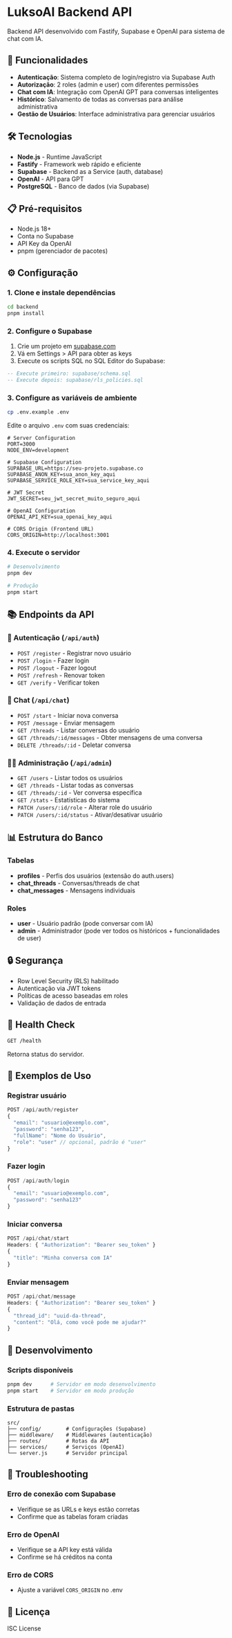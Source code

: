 # LuksoAI Backend API

Backend API desenvolvido com Fastify, Supabase e OpenAI para sistema de chat com IA.

## 🚀 Funcionalidades

- **Autenticação**: Sistema completo de login/registro via Supabase Auth
- **Autorização**: 2 roles (admin e user) com diferentes permissões
- **Chat com IA**: Integração com OpenAI GPT para conversas inteligentes
- **Histórico**: Salvamento de todas as conversas para análise administrativa
- **Gestão de Usuários**: Interface administrativa para gerenciar usuários

## 🛠️ Tecnologias

- **Node.js** - Runtime JavaScript
- **Fastify** - Framework web rápido e eficiente
- **Supabase** - Backend as a Service (auth, database)
- **OpenAI** - API para GPT
- **PostgreSQL** - Banco de dados (via Supabase)

## 📋 Pré-requisitos

- Node.js 18+
- Conta no Supabase
- API Key da OpenAI
- pnpm (gerenciador de pacotes)

## ⚙️ Configuração

### 1. Clone e instale dependências

```bash
cd backend
pnpm install
```

### 2. Configure o Supabase

1. Crie um projeto em [supabase.com](https://supabase.com)
2. Vá em Settings > API para obter as keys
3. Execute os scripts SQL no SQL Editor do Supabase:

```sql
-- Execute primeiro: supabase/schema.sql
-- Execute depois: supabase/rls_policies.sql
```

### 3. Configure as variáveis de ambiente

```bash
cp .env.example .env
```

Edite o arquivo `.env` com suas credenciais:

```env
# Server Configuration
PORT=3000
NODE_ENV=development

# Supabase Configuration
SUPABASE_URL=https://seu-projeto.supabase.co
SUPABASE_ANON_KEY=sua_anon_key_aqui
SUPABASE_SERVICE_ROLE_KEY=sua_service_key_aqui

# JWT Secret
JWT_SECRET=seu_jwt_secret_muito_seguro_aqui

# OpenAI Configuration
OPENAI_API_KEY=sua_openai_key_aqui

# CORS Origin (Frontend URL)
CORS_ORIGIN=http://localhost:3001
```

### 4. Execute o servidor

```bash
# Desenvolvimento
pnpm dev

# Produção
pnpm start
```

## 📚 Endpoints da API

### 🔐 Autenticação (`/api/auth`)

- `POST /register` - Registrar novo usuário
- `POST /login` - Fazer login
- `POST /logout` - Fazer logout
- `POST /refresh` - Renovar token
- `GET /verify` - Verificar token

### 💬 Chat (`/api/chat`)

- `POST /start` - Iniciar nova conversa
- `POST /message` - Enviar mensagem
- `GET /threads` - Listar conversas do usuário
- `GET /threads/:id/messages` - Obter mensagens de uma conversa
- `DELETE /threads/:id` - Deletar conversa

### 👨‍💼 Administração (`/api/admin`)

- `GET /users` - Listar todos os usuários
- `GET /threads` - Listar todas as conversas
- `GET /threads/:id` - Ver conversa específica
- `GET /stats` - Estatísticas do sistema
- `PATCH /users/:id/role` - Alterar role do usuário
- `PATCH /users/:id/status` - Ativar/desativar usuário

## 📊 Estrutura do Banco

### Tabelas

- **profiles** - Perfis dos usuários (extensão do auth.users)
- **chat_threads** - Conversas/threads de chat
- **chat_messages** - Mensagens individuais

### Roles

- **user** - Usuário padrão (pode conversar com IA)
- **admin** - Administrador (pode ver todos os históricos + funcionalidades de user)

## 🔒 Segurança

- Row Level Security (RLS) habilitado
- Autenticação via JWT tokens
- Políticas de acesso baseadas em roles
- Validação de dados de entrada

## 🚦 Health Check

```bash
GET /health
```

Retorna status do servidor.

## 📝 Exemplos de Uso

### Registrar usuário

```javascript
POST /api/auth/register
{
  "email": "usuario@exemplo.com",
  "password": "senha123",
  "fullName": "Nome do Usuário",
  "role": "user" // opcional, padrão é "user"
}
```

### Fazer login

```javascript
POST /api/auth/login
{
  "email": "usuario@exemplo.com",
  "password": "senha123"
}
```

### Iniciar conversa

```javascript
POST /api/chat/start
Headers: { "Authorization": "Bearer seu_token" }
{
  "title": "Minha conversa com IA"
}
```

### Enviar mensagem

```javascript
POST /api/chat/message
Headers: { "Authorization": "Bearer seu_token" }
{
  "thread_id": "uuid-da-thread",
  "content": "Olá, como você pode me ajudar?"
}
```

## 🔧 Desenvolvimento

### Scripts disponíveis

```bash
pnpm dev      # Servidor em modo desenvolvimento
pnpm start    # Servidor em modo produção
```

### Estrutura de pastas

```
src/
├── config/        # Configurações (Supabase)
├── middleware/    # Middlewares (autenticação)
├── routes/        # Rotas da API
├── services/      # Serviços (OpenAI)
└── server.js      # Servidor principal
```

## 🐛 Troubleshooting

### Erro de conexão com Supabase

- Verifique se as URLs e keys estão corretas
- Confirme que as tabelas foram criadas

### Erro de OpenAI

- Verifique se a API key está válida
- Confirme se há créditos na conta

### Erro de CORS

- Ajuste a variável `CORS_ORIGIN` no .env

## 📄 Licença

ISC License
